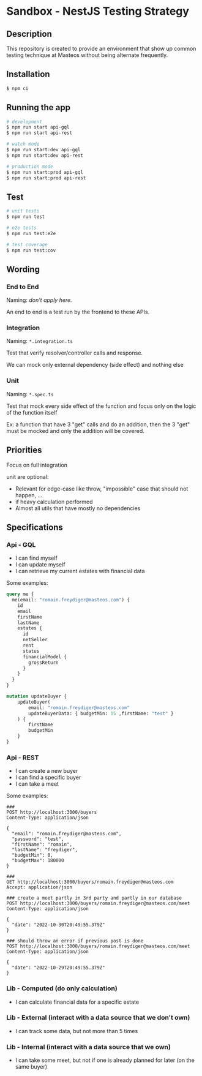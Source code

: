 # Sandbox - NestJS Testing Strategy

## Description

This repository is created to provide an environment that show up common testing technique at Masteos without being alternate frequently.

## Installation

```bash
$ npm ci
```

## Running the app

```bash
# development
$ npm run start api-gql
$ npm run start api-rest

# watch mode
$ npm run start:dev api-gql
$ npm run start:dev api-rest

# production mode
$ npm run start:prod api-gql
$ npm run start:prod api-rest
```

## Test

```bash
# unit tests
$ npm run test

# e2e tests
$ npm run test:e2e

# test coverage
$ npm run test:cov
```

## Wording

### End to End

Naming: *don't apply here.*

An end to end is a test run by the frontend to these APIs.


### Integration

Naming: `*.integration.ts`

Test that verify resolver/controller calls and response.

We can mock only external dependency (side effect) and nothing else

### Unit

Naming: `*.spec.ts`

Test that mock every side effect of the function and focus only on the logic of the function itself

Ex: a function that have 3 "get" calls and do an addition, then the 3 "get" must be mocked and only the addition will be covered.

## Priorities

Focus on full integration

unit are optional:
- Relevant for edge-case like throw, "impossible" case that should not happen, ...
- if heavy calculation performed
- Almost all utils that have mostly no dependencies

## Specifications

### Api - GQL

- I can find myself
- I can update myself
- I can retrieve my current estates with financial data

Some examples:
```graphql
query me {
  me(email: "romain.freydiger@masteos.com") {
    id
    email
    firstName
    lastName
    estates {
      id
      netSeller
      rent
      status
      financialModel {
        grossReturn
      }
    }
  }
}

mutation updateBuyer {
    updateBuyer(
        email: "romain.freydiger@masteos.com"
        updateBuyerData: { budgetMin: 15 ,firstName: "test" }
    ) {
        firstName
        budgetMin
    }
}
```

### Api - REST

- I can create a new buyer
- I can find a specific buyer
- I can take a meet

Some examples:
```http request
###
POST http://localhost:3000/buyers
Content-Type: application/json

{
  "email": "romain.freydiger@masteos.com",
  "password": "test",
  "firstName": "romain",
  "lastName": "freydiger",
  "budgetMin": 0,
  "budgetMax": 180000
}

###
GET http://localhost:3000/buyers/romain.freydiger@masteos.com
Accept: application/json

### create a meet partly in 3rd party and partly in our database
POST http://localhost:3000/buyers/romain.freydiger@masteos.com/meet
Content-Type: application/json

{
  "date": "2022-10-30T20:49:55.379Z"
}

### should throw an error if previous post is done
POST http://localhost:3000/buyers/romain.freydiger@masteos.com/meet
Content-Type: application/json

{
  "date": "2022-10-29T20:49:55.379Z"
}
```

### Lib - Computed (do only calculation)

- I can calculate financial data for a specific estate

### Lib - External (interact with a data source that we don't own)

- I can track some data, but not more than 5 times

### Lib - Internal (interact with a data source that we own)

- I can take some meet, but not if one is already planned for later (on the same buyer)
